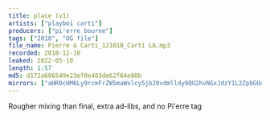 ```yaml
---
title: place (v1)
artists: ["playboi carti"]
producers: ["pi'erre bourne"]
tags: ["2018", "OG file"]
file_name: Pierre & Carti_121018_Carti LA.mp3
recorded: 2018-12-10
leaked: 2022-05-10
length: 1:57
md5: d172a606549e23ef0e483de62f64e80b
mirrors: ["aHR0cHM6Ly9rcmFrZW5maWxlcy5jb20vdmlldy9QU2hvNGxJdzY1L2ZpbGUuaHRtbA==", "aHR0cHM6Ly9kYnJlZS5vcmcvdi84NjY0NGE="]
---
```

Rougher mixing than final, extra ad-libs, and no Pi'erre tag
